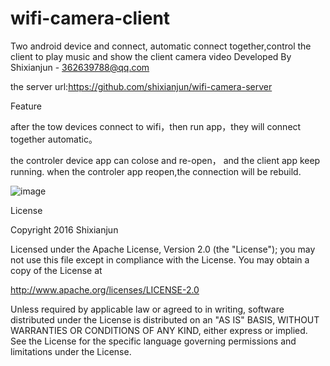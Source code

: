 # wifi-camera-client
Two android device and connect, automatic connect together,control the client to play music and show the client camera video
Developed By  Shixianjun - 362639788@qq.com

the server url:https://github.com/shixianjun/wifi-camera-server

Feature

after the tow devices connect to wifi，then run app，they will connect together automatic。

the controler device app can colose and re-open， and the client app  keep running. when the controler app reopen,the connection will be rebuild.

![image](https://github.com/shixianjun/wifi-camera-client/blob/master/pic/pp.png)

License

Copyright 2016 Shixianjun

Licensed under the Apache License, Version 2.0 (the "License"); you may not use this file except in compliance with the License. You may obtain a copy of the License at

http://www.apache.org/licenses/LICENSE-2.0

Unless required by applicable law or agreed to in writing, software distributed under the License is distributed on an "AS IS" BASIS, WITHOUT WARRANTIES OR CONDITIONS OF ANY KIND, either express or implied. See the License for the specific language governing permissions and limitations under the License.
